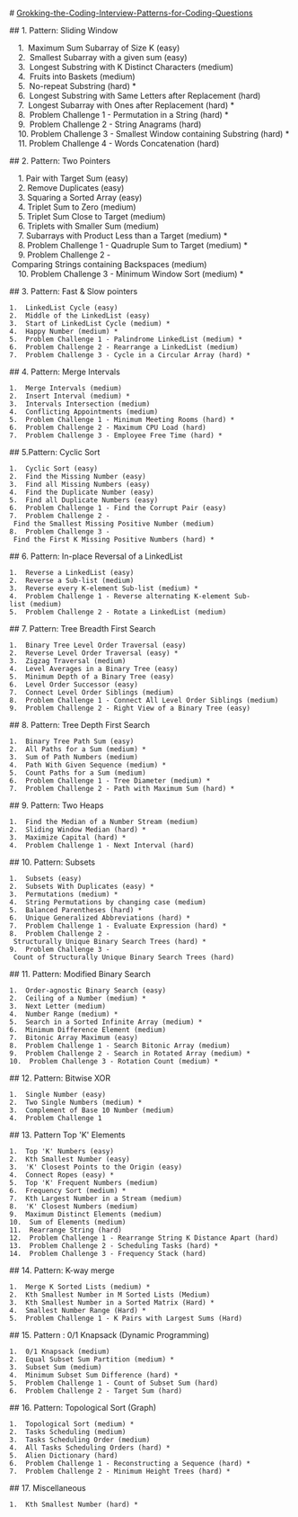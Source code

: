 # [Grokking-the-Coding-Interview-Patterns-for-Coding-Questions](https://www.educative.io/courses/grokking-the-coding-interview)

## 1. Pattern: Sliding Window

    1.  Maximum Sum Subarray of Size K (easy)  
    2.  Smallest Subarray with a given sum (easy)     
    3.  Longest Substring with K Distinct Characters (medium)  
    4.  Fruits into Baskets (medium)  
    5.  No-repeat Substring (hard) *  
    6.  Longest Substring with Same Letters after Replacement (hard)  
    7.  Longest Subarray with Ones after Replacement (hard) *  
    8.  Problem Challenge 1 - Permutation in a String (hard) *  
    9.  Problem Challenge 2 - String Anagrams (hard)  
    10. Problem Challenge 3 - Smallest Window containing Substring (hard) *  
    11. Problem Challenge 4 - Words Concatenation (hard)    

## 2. Pattern: Two Pointers

    1. Pair with Target Sum (easy)         
    2. Remove Duplicates (easy)  
    3. Squaring a Sorted Array (easy)   
    4. Triplet Sum to Zero (medium)        
    5. Triplet Sum Close to Target (medium)   
    6. Triplets with Smaller Sum (medium)    
    7. Subarrays with Product Less than a Target (medium) *    
    8. Problem Challenge 1 - Quadruple Sum to Target (medium) *    
    9. Problem Challenge 2 - Comparing Strings containing Backspaces (medium)    
    10. Problem Challenge 3 - Minimum Window Sort (medium) *   

## 3. Pattern: Fast & Slow pointers

    1.  LinkedList Cycle (easy)      
    2.  Middle of the LinkedList (easy)    
    3.  Start of LinkedList Cycle (medium) *   
    4.  Happy Number (medium) *    
    5.  Problem Challenge 1 - Palindrome LinkedList (medium) *   
    6.  Problem Challenge 2 - Rearrange a LinkedList (medium)  
    7.  Problem Challenge 3 - Cycle in a Circular Array (hard) *   

## 4. Pattern: Merge Intervals

    1.  Merge Intervals (medium)
    2.  Insert Interval (medium) *
    3.  Intervals Intersection (medium)
    4.  Conflicting Appointments (medium)
    5.  Problem Challenge 1 - Minimum Meeting Rooms (hard) *
    6.  Problem Challenge 2 - Maximum CPU Load (hard)
    7.  Problem Challenge 3 - Employee Free Time (hard) *

## 5.Pattern: Cyclic Sort

    1.  Cyclic Sort (easy)
    2.  Find the Missing Number (easy)
    3.  Find all Missing Numbers (easy)
    4.  Find the Duplicate Number (easy)
    5.  Find all Duplicate Numbers (easy)
    6.  Problem Challenge 1 - Find the Corrupt Pair (easy)
    7.  Problem Challenge 2 - Find the Smallest Missing Positive Number (medium)
    8.  Problem Challenge 3 - Find the First K Missing Positive Numbers (hard) *

## 6. Pattern: In-place Reversal of a LinkedList

    1.  Reverse a LinkedList (easy) 
    2.  Reverse a Sub-list (medium) 
    3.  Reverse every K-element Sub-list (medium) *
    4.  Problem Challenge 1 - Reverse alternating K-element Sub-list (medium)
    5.  Problem Challenge 2 - Rotate a LinkedList (medium)

## 7. Pattern: Tree Breadth First Search

    1.  Binary Tree Level Order Traversal (easy)
    2.  Reverse Level Order Traversal (easy) * 
    3.  Zigzag Traversal (medium)
    4.  Level Averages in a Binary Tree (easy)
    5.  Minimum Depth of a Binary Tree (easy) 
    6.  Level Order Successor (easy)
    7.  Connect Level Order Siblings (medium)
    8.  Problem Challenge 1 - Connect All Level Order Siblings (medium)
    9.  Problem Challenge 2 - Right View of a Binary Tree (easy) 

## 8. Pattern: Tree Depth First Search

    1.  Binary Tree Path Sum (easy)
    2.  All Paths for a Sum (medium) *
    3.  Sum of Path Numbers (medium)
    4.  Path With Given Sequence (medium) *
    5.  Count Paths for a Sum (medium)
    6.  Problem Challenge 1 - Tree Diameter (medium) *
    7.  Problem Challenge 2 - Path with Maximum Sum (hard) *

## 9. Pattern: Two Heaps

    1.  Find the Median of a Number Stream (medium) 
    2.  Sliding Window Median (hard) *
    3.  Maximize Capital (hard) * 
    4.  Problem Challenge 1 - Next Interval (hard) 

## 10. Pattern: Subsets

    1.  Subsets (easy)
    2.  Subsets With Duplicates (easy) *
    3.  Permutations (medium) *
    4.  String Permutations by changing case (medium)
    5.  Balanced Parentheses (hard) *
    6.  Unique Generalized Abbreviations (hard) * 
    7.  Problem Challenge 1 - Evaluate Expression (hard) *
    8.  Problem Challenge 2 - Structurally Unique Binary Search Trees (hard) *
    9.  Problem Challenge 3 - Count of Structurally Unique Binary Search Trees (hard)

## 11. Pattern: Modified Binary Search

    1.  Order-agnostic Binary Search (easy)
    2.  Ceiling of a Number (medium) *
    3.  Next Letter (medium)
    4.  Number Range (medium) *
    5.  Search in a Sorted Infinite Array (medium) *
    6.  Minimum Difference Element (medium)
    7.  Bitonic Array Maximum (easy)
    8.  Problem Challenge 1 - Search Bitonic Array (medium)
    9.  Problem Challenge 2 - Search in Rotated Array (medium) * 
    10.  Problem Challenge 3 - Rotation Count (medium) *

## 12. Pattern: Bitwise XOR

    1.  Single Number (easy)
    2.  Two Single Numbers (medium) *
    3.  Complement of Base 10 Number (medium)
    4.  Problem Challenge 1

## 13. Pattern Top 'K' Elements

    1.  Top 'K' Numbers (easy)
    2.  Kth Smallest Number (easy)
    3.  'K' Closest Points to the Origin (easy)
    4.  Connect Ropes (easy) *
    5.  Top 'K' Frequent Numbers (medium)
    6.  Frequency Sort (medium) *
    7.  Kth Largest Number in a Stream (medium)
    8.  'K' Closest Numbers (medium)
    9.  Maximum Distinct Elements (medium)
    10.  Sum of Elements (medium) 
    11.  Rearrange String (hard)
    12.  Problem Challenge 1 - Rearrange String K Distance Apart (hard) 
    13.  Problem Challenge 2 - Scheduling Tasks (hard) *
    14.  Problem Challenge 3 - Frequency Stack (hard) 

## 14. Pattern: K-way merge

    1.  Merge K Sorted Lists (medium) *
    2.  Kth Smallest Number in M Sorted Lists (Medium) 
    3.  Kth Smallest Number in a Sorted Matrix (Hard) *
    4.  Smallest Number Range (Hard) *
    5.  Problem Challenge 1 - K Pairs with Largest Sums (Hard) 

## 15. Pattern : 0/1 Knapsack (Dynamic Programming)

    1.  0/1 Knapsack (medium)
    2.  Equal Subset Sum Partition (medium) *
    3.  Subset Sum (medium)
    4.  Minimum Subset Sum Difference (hard) *
    5.  Problem Challenge 1 - Count of Subset Sum (hard) 
    6.  Problem Challenge 2 - Target Sum (hard) 

## 16. Pattern: Topological Sort (Graph)

    1.  Topological Sort (medium) *
    2.  Tasks Scheduling (medium)
    3.  Tasks Scheduling Order (medium)
    4.  All Tasks Scheduling Orders (hard) *
    5.  Alien Dictionary (hard) 
    6.  Problem Challenge 1 - Reconstructing a Sequence (hard) *
    7.  Problem Challenge 2 - Minimum Height Trees (hard) *

## 17. Miscellaneous

    1.  Kth Smallest Number (hard) *


